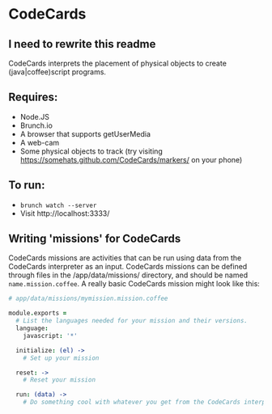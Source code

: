 CodeCards
=========

I need to rewrite this readme
-----------------------------
CodeCards interprets the placement of physical objects to create (java|coffee)script programs.

## Requires:
* Node.JS
* Brunch.io
* A browser that supports getUserMedia
* A web-cam
* Some physical objects to track (try visiting https://somehats.github.com/CodeCards/markers/ on your phone)

## To run:
* `brunch watch --server`
* Visit http://localhost:3333/

Writing 'missions' for CodeCards
--------------------------------
CodeCards missions are activities that can be run using data from the CodeCards interpreter as an input. CodeCards missions can be defined through files in the /app/data/missions/ directory, and should be named `name.mission.coffee`. A really basic CodeCards mission might look like this:

```coffeescript
# app/data/missions/mymission.mission.coffee

module.exports =
  # List the languages needed for your mission and their versions.
  language:
    javascript: '*'

  initialize: (el) ->
    # Set up your mission

  reset: ->
    # Reset your mission

  run: (data) ->
    # Do something cool with whatever you get from the CodeCards interpreter
```